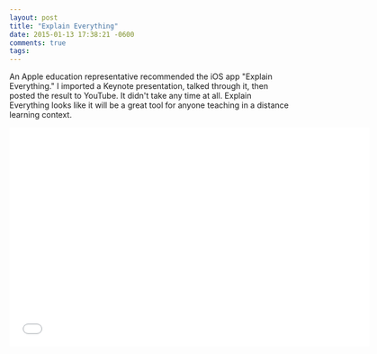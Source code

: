 ```yaml
---
layout: post
title: "Explain Everything"
date: 2015-01-13 17:38:21 -0600
comments: true
tags: 
---
```


An Apple education representative recommended the iOS app "Explain Everything." I imported a Keynote presentation, talked through it, then posted the result to YouTube. It didn't take any time at all. Explain Everything looks like it will be a great tool for anyone teaching in a distance learning context.




<iframe width="640" height="390" src="//www.youtube.com/embed/3Aoa-yP5U_Y" frameborder="0" allowfullscreen></iframe>


